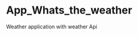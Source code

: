 # App_Whats_the_weather
Weather application with weather  Api   























































































  

















